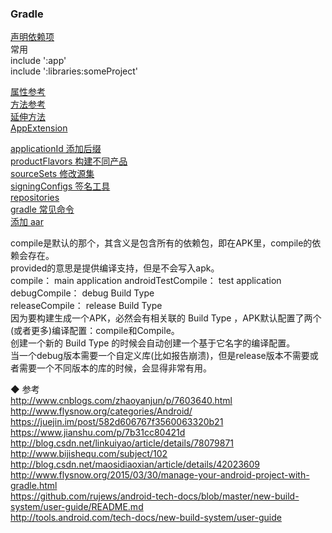 ### Gradle  
[声明依赖项](library/dependencies.md)   
常用  
include ':app'  
include ':libraries:someProject'  

[属性参考](library/BuildType_Properties.md)   
[方法参考](library/BuildType_method.md)   
[延伸方法](library/Configuration_blocks.md)  
[AppExtension](library/AppExtension.md)  

[applicationId 添加后缀](android/applicationIdSuffix.md)  
[productFlavors 构建不同产品](android/productFlavors.md)  
[sourceSets 修改源集](android/sourceSets.md)  
[signingConfigs 签名工具](android/signingConfigs.md)   
[repositories](library/repositories.md)  
[gradle 常见命令](library/cmd_gradle.md)  
[添加 aar](library/compile_aar.md)   

compile是默认的那个，其含义是包含所有的依赖包，即在APK里，compile的依赖会存在。  
provided的意思是提供编译支持，但是不会写入apk。  
compile： main application
androidTestCompile： test application
debugCompile： debug Build Type  
releaseCompile： release Build Type  
因为要构建生成一个APK，必然会有相关联的 Build Type ，APK默认配置了两个(或者更多)编译配置：compile和<buildtype>Compile。  
创建一个新的 Build Type 的时候会自动创建一个基于它名字的编译配置。   
当一个debug版本需要一个自定义库(比如报告崩溃)，但是release版本不需要或者需要一个不同版本的库的时候，会显得非常有用。  

◆ 参考  
http://www.cnblogs.com/zhaoyanjun/p/7603640.html  
http://www.flysnow.org/categories/Android/  
https://juejin.im/post/582d606767f3560063320b21  
https://www.jianshu.com/p/7b31cc80421d  
http://blog.csdn.net/linkuiyao/article/details/78079871  
http://www.bijishequ.com/subject/102  
http://blog.csdn.net/maosidiaoxian/article/details/42023609  
http://www.flysnow.org/2015/03/30/manage-your-android-project-with-gradle.html  
https://github.com/rujews/android-tech-docs/blob/master/new-build-system/user-guide/README.md  
http://tools.android.com/tech-docs/new-build-system/user-guide  

